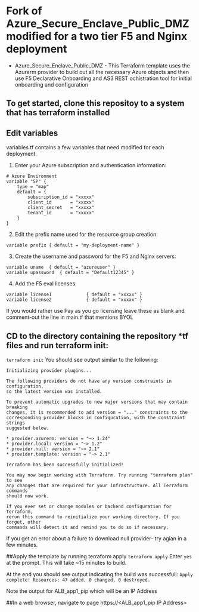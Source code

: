 # Fork of Azure_Secure_Enclave_Public_DMZ modified for a two tier F5 and Nginx deployment

* Azure_Secure_Enclave_Public_DMZ - This Terraform template uses the Azurerm provider to build out all the necessary Azure objects and then use F5 Declarative Onboarding and AS3 REST ochistration tool for initial onboarding and configuration 

## To get started, clone this repositoy to a system that has terraform installed

## Edit variables

variables.tf contains a few variables that need modified for each deployment.

1. Enter your Azure subscription and authentication information:
```
# Azure Environment
variable "SP" {
	type = "map"
	default = {
		subscription_id = "xxxxx" 
		client_id       = "xxxxx"
		client_secret   = "xxxxx"
		tenant_id       = "xxxxx"
	}
}
```
2. Edit the prefix name used for the resource group creation:
```
variable prefix	{ default = "my-deployment-name" }
```
3. Create the username and password for the F5 and Nginx servers:
```
variable uname	{ default = "azureuser" }
variable upassword	{ default = "Default12345" }
```
4. Add the F5 eval licenses:
```
variable license1             { default = "xxxxx" }
variable license2             { default = "xxxxx" }
```
If you would rather use Pay as you go licensing leave these as blank and comment-out the line in main.tf that mentions BYOL

## CD to the directory containing the repository *tf files and run terraform init:
`terraform init`
You should see output similar to the following:
```
Initializing provider plugins...

The following providers do not have any version constraints in configuration,
so the latest version was installed.

To prevent automatic upgrades to new major versions that may contain breaking
changes, it is recommended to add version = "..." constraints to the
corresponding provider blocks in configuration, with the constraint strings
suggested below.

* provider.azurerm: version = "~> 1.24"
* provider.local: version = "~> 1.2"
* provider.null: version = "~> 2.1"
* provider.template: version = "~> 2.1"

Terraform has been successfully initialized!

You may now begin working with Terraform. Try running "terraform plan" to see
any changes that are required for your infrastructure. All Terraform commands
should now work.

If you ever set or change modules or backend configuration for Terraform,
rerun this command to reinitialize your working directory. If you forget, other
commands will detect it and remind you to do so if necessary.
```
If you get an error about a failure to download null provider- try agian in a few minutes.

##Apply the template by running terraform apply
`terraform apply`
Enter `yes` at the prompt. This will take ~15 minutes to build. 

At the end you should see output indicating the build was successfull:
`Apply complete! Resources: 47 added, 0 changed, 0 destroyed.`

Note the output for ALB_app1_pip which will be an IP Address

##In a web browser, navigate to page https://<ALB_app1_pip IP Address> 

